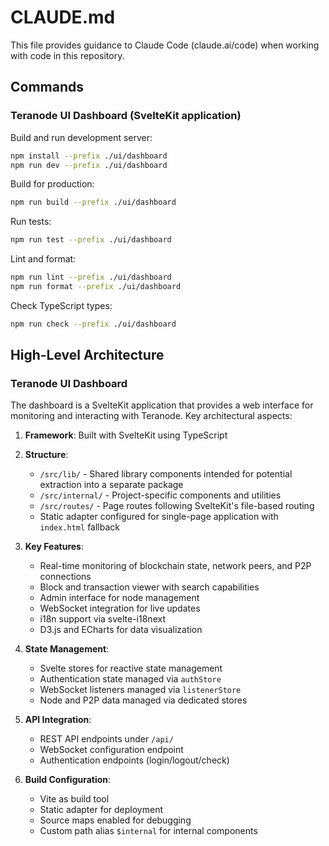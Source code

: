 # CLAUDE.md

This file provides guidance to Claude Code (claude.ai/code) when working with code in this repository.

## Commands

### Teranode UI Dashboard (SvelteKit application)

Build and run development server:
```bash
npm install --prefix ./ui/dashboard
npm run dev --prefix ./ui/dashboard
```

Build for production:
```bash
npm run build --prefix ./ui/dashboard
```

Run tests:
```bash
npm run test --prefix ./ui/dashboard
```

Lint and format:
```bash
npm run lint --prefix ./ui/dashboard
npm run format --prefix ./ui/dashboard
```

Check TypeScript types:
```bash
npm run check --prefix ./ui/dashboard
```

## High-Level Architecture

### Teranode UI Dashboard

The dashboard is a SvelteKit application that provides a web interface for monitoring and interacting with Teranode. Key architectural aspects:

1. **Framework**: Built with SvelteKit using TypeScript
2. **Structure**:
   - `/src/lib/` - Shared library components intended for potential extraction into a separate package
   - `/src/internal/` - Project-specific components and utilities
   - `/src/routes/` - Page routes following SvelteKit's file-based routing
   - Static adapter configured for single-page application with `index.html` fallback

3. **Key Features**:
   - Real-time monitoring of blockchain state, network peers, and P2P connections
   - Block and transaction viewer with search capabilities
   - Admin interface for node management
   - WebSocket integration for live updates
   - i18n support via svelte-i18next
   - D3.js and ECharts for data visualization

4. **State Management**:
   - Svelte stores for reactive state management
   - Authentication state managed via `authStore`
   - WebSocket listeners managed via `listenerStore`
   - Node and P2P data managed via dedicated stores

5. **API Integration**:
   - REST API endpoints under `/api/`
   - WebSocket configuration endpoint
   - Authentication endpoints (login/logout/check)

6. **Build Configuration**:
   - Vite as build tool
   - Static adapter for deployment
   - Source maps enabled for debugging
   - Custom path alias `$internal` for internal components